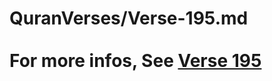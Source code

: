 # QuranVerses/Verse-195.md <br><br>For more infos, See [Verse 195](https://www.quranbookk.com/quran/search?q=195)